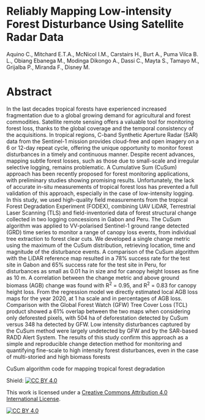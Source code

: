 # Reliably Mapping Low-intensity Forest Disturbance Using Satellite Radar Data 

Aquino C., Mitchard E.T.A., McNicol I.M., Carstairs H., Burt A., Puma Vilca B. L., Obiang Ebanega M., Modinga Dikongo A., Dassi C., Mayta S., Tamayo M., Grijalba P., Miranda F., Disney M.

# Abstract
In the last decades tropical forests have experienced increased fragmentation due to a global growing demand for agricultural and forest commodities. Satellite remote sensing offers a valuable tool for monitoring forest loss, thanks to the global coverage and the temporal consistency of the acquisitions. In tropical regions, C-band Synthetic Aperture Radar (SAR) data from the Sentinel-1 mission provides  cloud-free and open imagery on a 6 or 12-day repeat cycle, offering the unique opportunity to monitor forest disturbances in a timely and continuous manner. Despite recent advances, mapping subtle forest losses, such as those due to small-scale and irregular selective logging, remains problematic. A Cumulative Sum (CuSum) approach has been recently proposed for forest monitoring applications, with preliminary studies showing promising results. Unfortunately, the lack of accurate in-situ measurements of tropical forest loss has prevented a full validation of this approach, especially in the case of low-intensity logging. In this study, we used high-quality field measurements from the tropical Forest Degradation Experiment (FODEX), combining UAV LiDAR, Terrestrial Laser Scanning (TLS) and field-inventoried data of forest structural change collected in two logging concessions in Gabon and Peru. The CuSum algorithm was applied to VV-polarised Sentinel-1 ground range detected (GRD) time series to monitor a range of canopy loss events, from individual tree extraction to forest clear cuts. We developed a single change metric using the maximum of the CuSum distribution, retrieving location, time and magnitude of the disturbance events. A comparison of the CuSum algorithm with the LiDAR reference map resulted in a 78\% success rate for the test site in Gabon and 65\% success rate for the test site in Peru, for disturbances as small as 0.01 ha in size and for canopy height losses as fine as 10 m.  A correlation between the
change metric and above ground biomass (AGB) change was found with R$^2$ = 0.95, and R$^2$ = 0.83 for canopy height loss. From the regression model we directly estimated local AGB loss maps for the year 2020, at 1 ha scale and in percentages of AGB loss. Comparison with the Global Forest Watch (GFW) Tree Cover Loss (TCL) product showed a 61\% overlap between the two maps when considering only deforested pixels, with 504 ha of deforestation detected by CuSum versus 348 ha detected by GFW. Low intensity disturbances captured by the CuSum method were largely undetected by GFW and by the SAR-based RADD Alert System. The results of this study confirm this approach as a simple and reproducible change detection method for monitoring and quantifying fine-scale to high intensity forest disturbances, even in the case of multi-storied and high biomass forests

CuSum algorithm code for mapping tropical forest degradation

Shield: [![CC BY 4.0][cc-by-shield]][cc-by]

This work is licensed under a
[Creative Commons Attribution 4.0 International License][cc-by].

[![CC BY 4.0][cc-by-image]][cc-by]

[cc-by]: http://creativecommons.org/licenses/by/4.0/
[cc-by-image]: https://i.creativecommons.org/l/by/4.0/88x31.png
[cc-by-shield]: https://img.shields.io/badge/License-CC%20BY%204.0-lightgrey.svg
